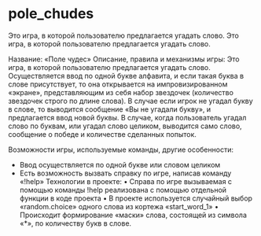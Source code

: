 # pole_chudes
Это игра, в которой пользователю предлагается угадать слово.
Это игра, в которой пользователю предлагается угадать слово.

Название: «Поле чудес»
Описание, правила и механизмы игры: Это игра, в которой пользователю предлагается угадать слово.
Осуществляется ввод по одной букве алфавита, и если такая буква в слове присутствует, то она открывается на импровизированном «экране»,
представляющим из себя набор звездочек (количество звездочек строго по длине слова).
В случае если игрок не угадал букву в слове, то выводится сообщение «Вы не угадали букву», и предлагается ввод новой буквы.
В случае, когда пользователь угадал слово по буквам, или угадал слово целиком, выводится само слово, сообщение о победе и количестве сделанных попыток.

Возможности игры, используемые команды, другие особенности:
-	Ввод осуществляется по одной букве или словом целиком
-	Есть возможность вызвать справку по игре, написав команду «!help»
Технологии в проекте:
•	Справа по игре вызываемая с помощью команды !help реализована с помощью отдельной функции в коде проекта
•	В проекте используется случайный выбор «random.choice» одного слова из кортежа «start_word_1»
•	Происходит формирование «маски» слова, состоящей из символа «*», по количеству букв в слове.
